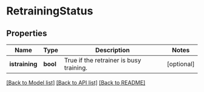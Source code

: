 # RetrainingStatus

## Properties

Name | Type | Description | Notes
------------ | ------------- | ------------- | -------------
**istraining** | **bool** | True if the retrainer is busy training. | [optional] 

[[Back to Model list]](../README.md#documentation-for-models) [[Back to API list]](../README.md#documentation-for-api-endpoints) [[Back to README]](../README.md)


